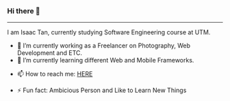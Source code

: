 ### Hi there 👋
_____________________

I am Isaac Tan, currently studying Software Engineering course at UTM.

- 🔭 I’m currently working as a Freelancer on Photography, Web Development and ETC. 
- 🌱 I’m currently learning different Web and Mobile Frameworks. 
<!-- - 👯 I’m looking to collaborate on ... -->
<!-- - 🤔 I’m looking for help with ... -->
<!-- - 💬 Ask me about ... -->
- 📫 How to reach me: <a href = "https://www.linkedin.com/in/isaactanyuhao/">HERE</a> 
<!-- - 😄 Pronouns: ... -->
- ⚡ Fun fact: Ambicious Person and Like to Learn New Things 



